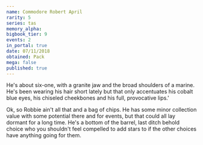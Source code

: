 ```yaml
---
name: Commodore Robert April
rarity: 5
series: tas
memory_alpha:
bigbook_tier: 9
events: 2
in_portal: true
date: 07/11/2018
obtained: Pack
mega: false
published: true
---
```


He's about six-one, with a granite jaw and the broad shoulders of a marine. He's been wearing his hair short lately but that only accentuates his cobalt blue eyes, his chiseled cheekbones and his full, provocative lips.'

Ok, so Robbie ain't all that and a bag of chips. He has some minor collection value with some potential there and for events, but that could all lay dormant for a long time. He's a bottom of the barrel, last ditch behold choice who you shouldn't feel compelled to add stars to if the other choices have anything going for them.
